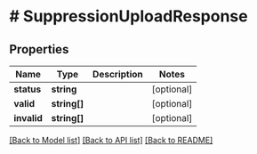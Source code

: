 # # SuppressionUploadResponse

## Properties

Name | Type | Description | Notes
------------ | ------------- | ------------- | -------------
**status** | **string** |  | [optional]
**valid** | **string[]** |  | [optional]
**invalid** | **string[]** |  | [optional]

[[Back to Model list]](../../README.md#models) [[Back to API list]](../../README.md#endpoints) [[Back to README]](../../README.md)
